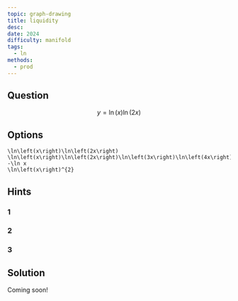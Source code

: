```yaml
---
topic: graph-drawing
title: liquidity
desc: 
date: 2024
difficulty: manifold
tags:
  - ln
methods:
  - prod
---
```



## Question
```math
y = \ln\left(x\right)\ln\left(2x\right)
```


## Options
```desmos
\ln\left(x\right)\ln\left(2x\right)
\ln\left(x\right)\ln\left(2x\right)\ln\left(3x\right)\ln\left(4x\right)
-\ln x
\ln\left(x\right)^{2}
```


## Hints

### 1

### 2

### 3


## Solution

Coming soon!
